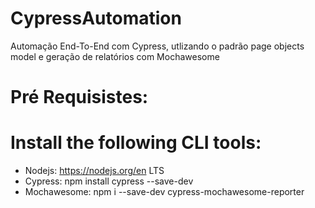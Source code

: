 # CypressAutomation
Automação End-To-End com Cypress, utlizando o padrão page objects model e geração de relatórios com Mochawesome

# Pré Requisistes:

# Install the following CLI tools:

- Nodejs: https://nodejs.org/en LTS
- Cypress: npm install cypress --save-dev
- Mochawesome: npm i --save-dev cypress-mochawesome-reporter
